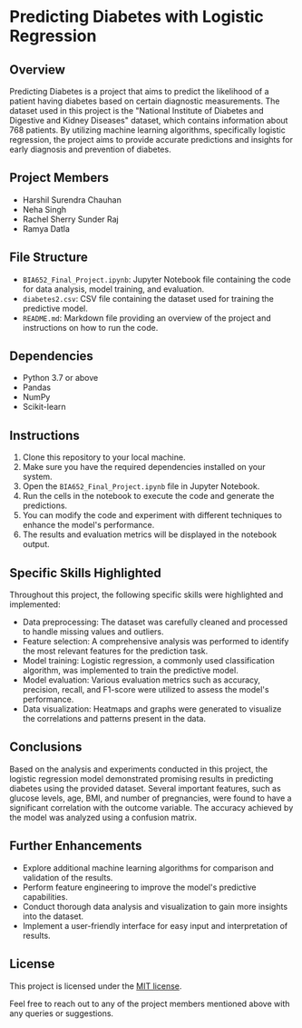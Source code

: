 # Predicting Diabetes with Logistic Regression

## Overview

Predicting Diabetes is a project that aims to predict the likelihood of a patient having diabetes based on certain diagnostic measurements. The dataset used in this project is the "National Institute of Diabetes and Digestive and Kidney Diseases" dataset, which contains information about 768 patients. By utilizing machine learning algorithms, specifically logistic regression, the project aims to provide accurate predictions and insights for early diagnosis and prevention of diabetes.

## Project Members

*   Harshil Surendra Chauhan
*   Neha Singh
*   Rachel Sherry Sunder Raj
*   Ramya Datla

## File Structure

*   `BIA652_Final_Project.ipynb`: Jupyter Notebook file containing the code for data analysis, model training, and evaluation.
*   `diabetes2.csv`: CSV file containing the dataset used for training the predictive model.
*   `README.md`: Markdown file providing an overview of the project and instructions on how to run the code.

## Dependencies

*   Python 3.7 or above
*   Pandas
*   NumPy
*   Scikit-learn

## Instructions

1.  Clone this repository to your local machine.
2.  Make sure you have the required dependencies installed on your system.
3.  Open the `BIA652_Final_Project.ipynb` file in Jupyter Notebook.
4.  Run the cells in the notebook to execute the code and generate the predictions.
5.  You can modify the code and experiment with different techniques to enhance the model's performance.
6.  The results and evaluation metrics will be displayed in the notebook output.

## Specific Skills Highlighted

Throughout this project, the following specific skills were highlighted and implemented:

*   Data preprocessing: The dataset was carefully cleaned and processed to handle missing values and outliers.
*   Feature selection: A comprehensive analysis was performed to identify the most relevant features for the prediction task.
*   Model training: Logistic regression, a commonly used classification algorithm, was implemented to train the predictive model.
*   Model evaluation: Various evaluation metrics such as accuracy, precision, recall, and F1-score were utilized to assess the model's performance.
*   Data visualization: Heatmaps and graphs were generated to visualize the correlations and patterns present in the data.

## Conclusions

Based on the analysis and experiments conducted in this project, the logistic regression model demonstrated promising results in predicting diabetes using the provided dataset. Several important features, such as glucose levels, age, BMI, and number of pregnancies, were found to have a significant correlation with the outcome variable. The accuracy achieved by the model was analyzed using a confusion matrix.

## Further Enhancements

*   Explore additional machine learning algorithms for comparison and validation of the results.
*   Perform feature engineering to improve the model's predictive capabilities.
*   Conduct thorough data analysis and visualization to gain more insights into the dataset.
*   Implement a user-friendly interface for easy input and interpretation of results.

## License

This project is licensed under the [MIT license](https://opensource.org/licenses/MIT).

Feel free to reach out to any of the project members mentioned above with any queries or suggestions.
